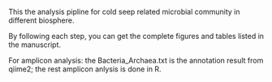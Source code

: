 This the analysis pipline for cold seep related microbial community in different biosphere.

By following each step, you can get the complete figures and tables listed in the manuscript.

For amplicon analysis:
	the Bacteria_Archaea.txt is the annotation result from qiime2;
	the rest amplicon anlysis is done in R.
